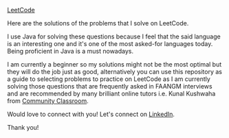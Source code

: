 [LeetCode](https://leetcode.com/farazxsiddiqui/)

Here are the solutions of the problems that I solve on LeetCode.

I use Java for solving these questions because I feel that the said language is an interesting one and it's one of the most asked-for languages today. Being proficient in Java is a must nowadays.

I am currently a beginner so my solutions might not be the most optimal but they will do the job just as good, alternatively you can use this repository as a guide to selecting problems to practice on LeetCode as I am currently solving those questions that are frequently asked in FAANGM interviews and are recommended by many brilliant online tutors i.e. Kunal Kushwaha from [Community Classroom](https://www.commclassroom.org/).

Would love to connect with you! Let's connect on [LinkedIn](https://www.linkedin.com/in/ahmed-faraz-siddiqui/).

Thank you!
